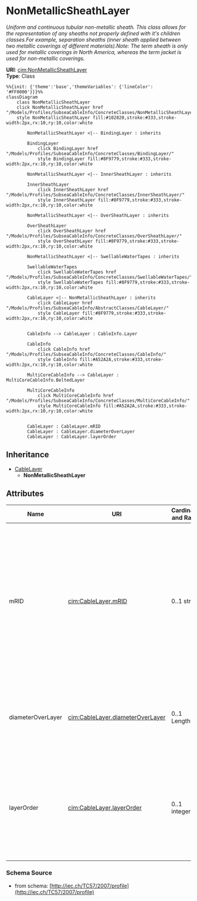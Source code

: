 # NonMetallicSheathLayer

_Uniform and continuous tubular non-metallic sheath. This class allows for the representation of any sheaths not properly defined with it's children classes.For example, separation sheaths (inner sheath applied between two metallic coverings of different materials).Note: The term sheath is only used for metallic coverings in North America, whereas the term jacket is used for non-metallic coverings._

**URI**: [cim:NonMetallicSheathLayer](http://iec.ch/TC57/CIM-generic#NonMetallicSheathLayer)<br />
**Type**: Class

```mermaid
%%{init: {'theme':'base','themeVariables': {'lineColor': '#FF0000'}}}%%
classDiagram
    class NonMetallicSheathLayer
    click NonMetallicSheathLayer href "/Models/Profiles/SubseaCableInfo/ConcreteClasses/NonMetallicSheathLayer/"
    style NonMetallicSheathLayer fill:#102820,stroke:#333,stroke-width:2px,rx:10,ry:10,color:white

        NonMetallicSheathLayer <|-- BindingLayer : inherits

        BindingLayer
            click BindingLayer href "/Models/Profiles/SubseaCableInfo/ConcreteClasses/BindingLayer/"
            style BindingLayer fill:#8F9779,stroke:#333,stroke-width:2px,rx:10,ry:10,color:white

        NonMetallicSheathLayer <|-- InnerSheathLayer : inherits

        InnerSheathLayer
            click InnerSheathLayer href "/Models/Profiles/SubseaCableInfo/ConcreteClasses/InnerSheathLayer/"
            style InnerSheathLayer fill:#8F9779,stroke:#333,stroke-width:2px,rx:10,ry:10,color:white

        NonMetallicSheathLayer <|-- OverSheathLayer : inherits

        OverSheathLayer
            click OverSheathLayer href "/Models/Profiles/SubseaCableInfo/ConcreteClasses/OverSheathLayer/"
            style OverSheathLayer fill:#8F9779,stroke:#333,stroke-width:2px,rx:10,ry:10,color:white

        NonMetallicSheathLayer <|-- SwellableWaterTapes : inherits

        SwellableWaterTapes
            click SwellableWaterTapes href "/Models/Profiles/SubseaCableInfo/ConcreteClasses/SwellableWaterTapes/"
            style SwellableWaterTapes fill:#8F9779,stroke:#333,stroke-width:2px,rx:10,ry:10,color:white
     
        CableLayer <|-- NonMetallicSheathLayer : inherits
            click CableLayer href "/Models/Profiles/SubseaCableInfo/AbstractClasses/CableLayer/"
            style CableLayer fill:#8F9779,stroke:#333,stroke-width:2px,rx:10,ry:10,color:white


        CableInfo --> CableLayer : CableInfo.Layer

        CableInfo
            click CableInfo href "/Models/Profiles/SubseaCableInfo/ConcreteClasses/CableInfo/"
            style CableInfo fill:#A52A2A,stroke:#333,stroke-width:2px,rx:10,ry:10,color:white

        MultiCoreCableInfo --> CableLayer : MultiCoreCableInfo.BeltedLayer

        MultiCoreCableInfo
            click MultiCoreCableInfo href "/Models/Profiles/SubseaCableInfo/ConcreteClasses/MultiCoreCableInfo/"
            style MultiCoreCableInfo fill:#A52A2A,stroke:#333,stroke-width:2px,rx:10,ry:10,color:white


        CableLayer : CableLayer.mRID
        CableLayer : CableLayer.diameterOverLayer
        CableLayer : CableLayer.layerOrder
```

## Inheritance
* [CableLayer](/Models/Profiles/SubseaCableInfo/AbstractClasses/CableLayer/)
    * **NonMetallicSheathLayer**

## Attributes
| Name | URI | Cardinality and Range | Description | Inheritance |
| ---  | --- | --- | --- | --- |
| mRID | [cim:CableLayer.mRID](http://iec.ch/TC57/CIM-generic#CableLayer.mRID) | 0..1 string | Master resource identifier issued by a model authority. The mRID is unique within an exchange context. Global uniqueness is easily achieved by using a UUID, as specified in IETF RFC 4122, for the mRID. The use of UUID is strongly recommended.For CIMXML data files in RDF syntax conforming to IEC 61970-552, the mRID is mapped to rdf:ID or rdf:about attributes that identify CIM object elements. | CableLayer |
| diameterOverLayer | [cim:CableLayer.diameterOverLayer](http://iec.ch/TC57/CIM-generic#CableLayer.diameterOverLayer) | 0..1 Length | Use either diameter over layer or layer thickness.Specification varies by manufacturer and manufacturing process. For extruded layers, the diameter is typically provided. For tapes, the thickness is typically applied. | CableLayer |
| layerOrder | [cim:CableLayer.layerOrder](http://iec.ch/TC57/CIM-generic#CableLayer.layerOrder) | 0..1 integer | Order of the layer outwards from the cable core.For a multi-core cable, belted layers must have their own order starting from the first belted layer.Intercalated layers (typically tapes, where each tape is both below and above the other tape) must share the same layer order. | CableLayer |

### Schema Source
* from schema: [http://iec.ch/TC57/2007/profile](http://iec.ch/TC57/2007/profile)
